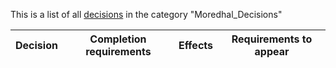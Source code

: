 This is a list of all [decisions](decisions.md) in the category "Moredhal_Decisions"

| Decision | Completion requirements | Effects | Requirements to appear |
| ----- | ------ | ----- | ------ |
